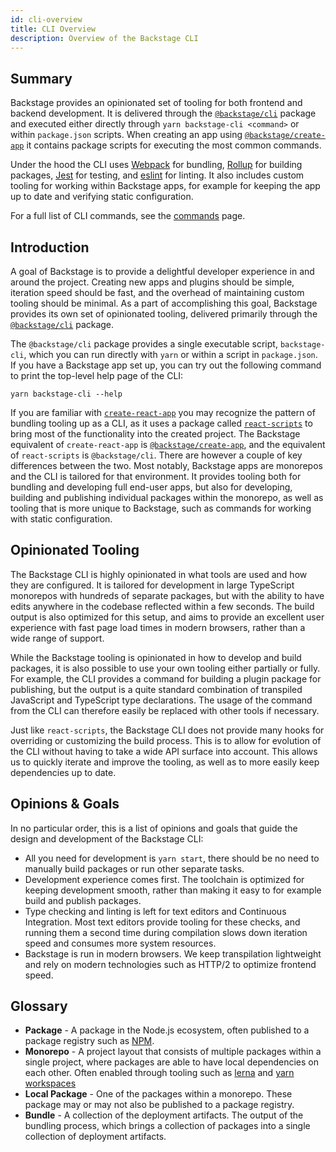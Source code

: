 ```yaml
---
id: cli-overview
title: CLI Overview
description: Overview of the Backstage CLI
---
```


## Summary

Backstage provides an opinionated set of tooling for both frontend and backend
development. It is delivered through the
[`@backstage/cli`](https://www.npmjs.com/package/@backstage/cli) package and
executed either directly through `yarn backstage-cli <command>` or within
`package.json` scripts. When creating an app using
[`@backstage/create-app`](https://www.npmjs.com/package/@backstage/create-app)
it contains package scripts for executing the most common commands.

Under the hood the CLI uses [Webpack](https://webpack.js.org/) for bundling,
[Rollup](https://rollupjs.org/) for building packages,
[Jest](https://jestjs.io/) for testing, and [eslint](https://eslint.org/) for
linting. It also includes custom tooling for working within Backstage apps, for
example for keeping the app up to date and verifying static configuration.

For a full list of CLI commands, see the [commands](./commands.md) page.

## Introduction

A goal of Backstage is to provide a delightful developer experience in and
around the project. Creating new apps and plugins should be simple, iteration
speed should be fast, and the overhead of maintaining custom tooling should be
minimal. As a part of accomplishing this goal, Backstage provides its own set of
opinionated tooling, delivered primarily through the
[`@backstage/cli`](https://www.npmjs.com/package/@backstage/cli) package.

The `@backstage/cli` package provides a single executable script,
`backstage-cli`, which you can run directly with `yarn` or within a script in
`package.json`. If you have a Backstage app set up, you can try out the
following command to print the top-level help page of the CLI:

```text
yarn backstage-cli --help
```

If you are familiar with [`create-react-app`](https://create-react-app.dev/) you
may recognize the pattern of bundling tooling up as a CLI, as it uses a package
called [`react-scripts`](https://www.npmjs.com/package/react-scripts) to bring
most of the functionality into the created project. The Backstage equivalent of
`create-react-app` is
[`@backstage/create-app`](https://www.npmjs.com/package/@backstage/create-app),
and the equivalent of `react-scripts` is `@backstage/cli`. There are however a
couple of key differences between the two. Most notably, Backstage apps are
monorepos and the CLI is tailored for that environment. It provides tooling both
for bundling and developing full end-user apps, but also for developing,
building and publishing individual packages within the monorepo, as well as
tooling that is more unique to Backstage, such as commands for working with
static configuration.

## Opinionated Tooling

The Backstage CLI is highly opinionated in what tools are used and how they are
configured. It is tailored for development in large TypeScript monorepos with
hundreds of separate packages, but with the ability to have edits anywhere in
the codebase reflected within a few seconds. The build output is also optimized
for this setup, and aims to provide an excellent user experience with fast page
load times in modern browsers, rather than a wide range of support.

While the Backstage tooling is opinionated in how to develop and build packages,
it is also possible to use your own tooling either partially or fully. For
example, the CLI provides a command for building a plugin package for
publishing, but the output is a quite standard combination of transpiled
JavaScript and TypeScript type declarations. The usage of the command from the
CLI can therefore easily be replaced with other tools if necessary.

Just like `react-scripts`, the Backstage CLI does not provide many hooks for
overriding or customizing the build process. This is to allow for evolution of
the CLI without having to take a wide API surface into account. This allows us
to quickly iterate and improve the tooling, as well as to more easily keep
dependencies up to date.

## Opinions & Goals

In no particular order, this is a list of opinions and goals that guide the
design and development of the Backstage CLI:

- All you need for development is `yarn start`, there should be no need to
  manually build packages or run other separate tasks.
- Development experience comes first. The toolchain is optimized for keeping
  development smooth, rather than making it easy to for example build and
  publish packages.
- Type checking and linting is left for text editors and Continuous Integration.
  Most text editors provide tooling for these checks, and running them a second
  time during compilation slows down iteration speed and consumes more system
  resources.
- Backstage is run in modern browsers. We keep transpilation lightweight and
  rely on modern technologies such as HTTP/2 to optimize frontend speed.

## Glossary

- **Package** - A package in the Node.js ecosystem, often published to a package
  registry such as [NPM](https://www.npmjs.com/).
- **Monorepo** - A project layout that consists of multiple packages within a
  single project, where packages are able to have local dependencies on each
  other. Often enabled through tooling such as [lerna](https://lerna.js.org/)
  and [yarn workspaces](https://classic.yarnpkg.com/en/docs/workspaces/)
- **Local Package** - One of the packages within a monorepo. These package may
  or may not also be published to a package registry.
- **Bundle** - A collection of the deployment artifacts. The output of the
  bundling process, which brings a collection of packages into a single
  collection of deployment artifacts.
